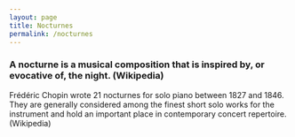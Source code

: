 ```yaml
---
layout: page
title: Nocturnes
permalink: /nocturnes
---
```


<h3>A nocturne is a musical composition that is inspired by, or evocative of, the night. (Wikipedia)</h3>
<p>Frédéric Chopin wrote 21 nocturnes for solo piano between 1827 and 1846. They are generally considered among the finest short solo works for the instrument and hold an important place in contemporary concert repertoire. (Wikipedia)</p>
